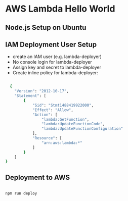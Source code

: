 # AWS Lambda Hello World

## Node.js Setup on Ubuntu


## IAM Deployment User Setup
  - create an IAM user (e.g. lambda-deployer)
  - No console login for lambda-deployer
  - Assign key and secret to lambda-deployer
  - Create inline policy for lambda-deployer:
```bash

  {
    "Version": "2012-10-17",
    "Statement": [
        {
            "Sid": "Stmt1488419922000",
            "Effect": "Allow",
            "Action": [
                "lambda:GetFunction",
                "lambda:UpdateFunctionCode",
                "lambda:UpdateFunctionConfiguration"
            ],
            "Resource": [
                "arn:aws:lambda:*"
            ]
        }
    ]
}

```


## Deployment to AWS

```bash

npm run deploy

```
